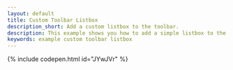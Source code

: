 ```yaml
---
layout: default
title: Custom Toolbar Listbox
description_short: Add a custom listbox to the toolbar.
description: This example shows you how to add a simple listbox to the toolbar of TinyMCE.
keywords: example custom toolbar listbox
---
```


{% include codepen.html id="JYwJVr" %}
